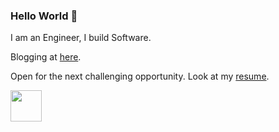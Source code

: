### Hello World 👋

I am an Engineer, I build Software.

Blogging at [here](https://isurunuwanthilaka.github.io).

Open for the next challenging opportunity. Look at my [resume](https://isurunuwanthilaka.github.io/docs/cv/resume.pdf).

<img src="https://media.giphy.com/media/MGdfeiKtEiEPS/giphy.gif" width="50">
